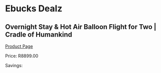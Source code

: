 
# Ebucks Dealz
## Overnight Stay & Hot Air Balloon Flight for Two | Cradle of Humankind
[Product Page](https://www.ebucks.com/web/shop/productSelected.do?prodId=342648741&catId=322194367)

Price: R8899.00

Savings: 


	